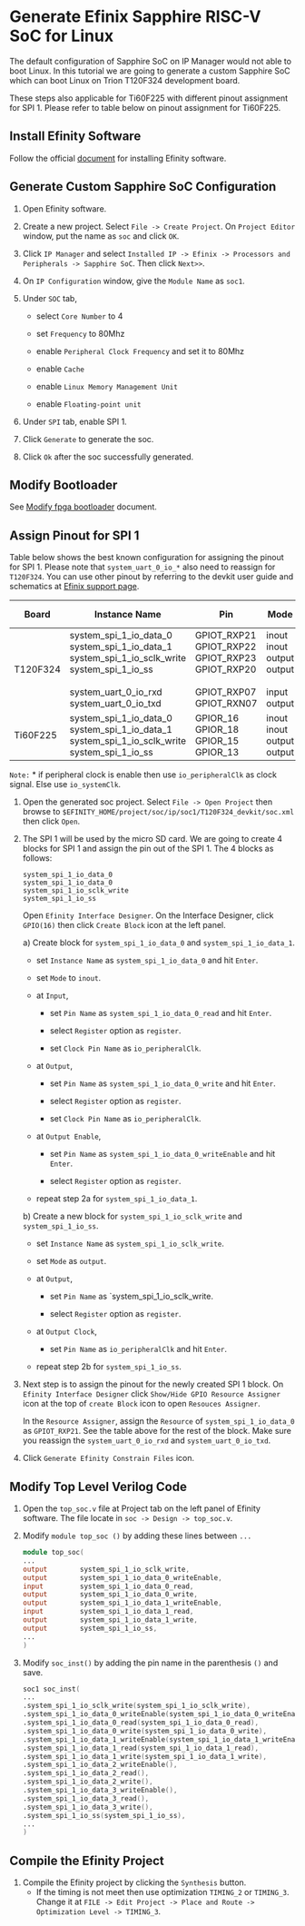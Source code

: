 # Generate Efinix Sapphire RISC-V SoC for Linux

The default configuration of Sapphire SoC on IP Manager would not able to boot Linux. In this tutorial we are going to generate a custom Sapphire SoC which can boot Linux on Trion T120F324 development board.

These steps also applicable for Ti60F225 with different pinout assignment for SPI 1. Please refer to table below on pinout assignment for Ti60F225.

## Install Efinity Software

Follow the official [document](https://www.efinixinc.com/docs/efinity-installation-v2.6.pdf) for installing Efinity software.

## Generate Custom Sapphire SoC Configuration

1. Open Efinity software.

2. Create a new project. Select `File -> Create Project`. On `Project Editor` window, put the name as `soc` and click `OK`.

3. Click `IP Manager` and select `Installed IP -> Efinix -> Processors and Peripherals -> Sapphire SoC`. Then click `Next>>`.

4. On `IP Configuration` window, give the `Module Name` as `soc1`.

5. Under `SOC` tab, 
   
   - select `Core Number` to 4
   
   - set `Frequency` to 80Mhz
   
   - enable `Peripheral Clock Frequency` and set it to 80Mhz
   
   - enable `Cache`
   
   - enable `Linux Memory Management Unit`
   
   - enable `Floating-point unit`

6. Under `SPI` tab, enable SPI 1.

7. Click `Generate` to generate the soc.

8. Click `Ok` after the soc successfully generated.

## Modify Bootloader

See [Modify fpga bootloader](modify_fpga_bootloader.md) document.

## Assign Pinout for SPI 1

Table below shows the best known configuration for assigning the pinout for SPI 1. Please note that `system_uart_0_io_*` also need to reassign for `T120F324`. You can use other pinout by referring to the devkit user guide and schematics at [Efinix support page](https://www.efinixinc.com/support/docs.php).

| Board    | Instance Name                                                                                                                                                  | Pin                                                                                              | Mode                                                            | I/O standard | Clock Signal                      |
| -------- | -------------------------------------------------------------------------------------------------------------------------------------------------------------- | ------------------------------------------------------------------------------------------------ | --------------------------------------------------------------- | ------------ | --------------------------------- |
| T120F324 | system_spi_1_io_data_0<br/>system_spi_1_io_data_1<br/>system_spi_1_io_sclk_write<br/>system_spi_1_io_ss<br/><br/>system_uart_0_io_rxd<br/>system_uart_0_io_txd | GPIOT_RXP21<br/>GPIOT_RXP22<br/>GPIOT_RXP23<br/>GPIOT_RXP20<br/><br/>GPIOT_RXP07<br/>GPIOT_RXN07 | inout<br/>inout<br/>output<br/>output<br/><br/>input<br/>output | 3.3 V LVCMOS | *io_peripheralClk or io_systemClk |
| Ti60F225 | system_spi_1_io_data_0<br/>system_spi_1_io_data_1<br/>system_spi_1_io_sclk_write<br/>system_spi_1_io_ss                                                        | GPIOR_16<br/>GPIOR_18<br/>GPIOR_15<br/>GPIOR_13                                                  | inout<br/>inout<br/>output<br/>output                           | 3.3 V LVCMOS | *io_peripheralClk or io_systemClk |

`Note:` * if peripheral clock is enable then use `io_peripheralClk` as clock signal. Else use `io_systemClk`.

1. Open the generated soc project. Select `File -> Open Project` then browse to `$EFINITY_HOME/project/soc/ip/soc1/T120F324_devkit/soc.xml` then click `Open`.

2. The SPI 1 will be used by the micro SD card. We are going to create 4 blocks for SPI 1 and assign the pin out of the SPI 1. The 4 blocks as follows:
   
   ```
   system_spi_1_io_data_0
   system_spi_1_io_data_0
   system_spi_1_io_sclk_write
   system_spi_1_io_ss
   ```
   
   Open `Efinity Interface Designer`. On the Interface Designer, click `GPIO(16)` then click `Create Block` icon at the left panel.
   
   a) Create block for `system_spi_1_io_data_0` and `system_spi_1_io_data_1`.
   
   - set `Instance Name` as `system_spi_1_io_data_0` and hit `Enter`.
   
   - set `Mode` to `inout`.
   
   - at `Input`,
     
     - set `Pin Name` as `system_spi_1_io_data_0_read` and hit `Enter`.
     
     - select `Register` option as `register`.
     
     - set `Clock Pin Name` as `io_peripheralClk`.
   
   - at `Output`,
     
     - set `Pin Name` as `system_spi_1_io_data_0_write` and hit `Enter`.
     
     - select `Register` option as `register`.
     
     - set `Clock Pin Name` as `io_peripheralClk`.
   
   - at `Output Enable`,
     
     - set `Pin Name` as `system_spi_1_io_data_0_writeEnable` and hit `Enter`.
     
     - select `Register` option as `register`.
   
   - repeat step 2a for `system_spi_1_io_data_1`.
   
   b) Create a new block for `system_spi_1_io_sclk_write` and `system_spi_1_io_ss`.
   
   - set `Instance Name` as `system_spi_1_io_sclk_write`.
   
   - set `Mode` as `output`.
   
   - at `Output`,
     
     - set `Pin Name` as `system_spi_1_io_sclk_write.
     
     - select `Register` option as `register`.
   
   - at `Output Clock`,
     
     - set `Pin Name` as `io_peripheralClk` and hit `Enter`.
   
   - repeat step 2b for `system_spi_1_io_ss`.

3. Next step is to assign the pinout for the newly created SPI 1 block. On `Efinity Interface Designer` click `Show/Hide GPIO Resource Assigner` icon at the top of `create Block` icon to open `Resouces Assigner`.
   
   In the `Resource Assigner`, assign the `Resource` of `system_spi_1_io_data_0` as `GPIOT_RXP21`. See the table above for the rest of the block. Make sure you reassign the `system_uart_0_io_rxd` and `system_uart_0_io_txd`.

4. Click `Generate Efinity Constrain Files` icon.

## Modify Top Level Verilog Code

1. Open the `top_soc.v` file at Project tab on the left panel of Efinity software. The file locate in `soc -> Design -> top_soc.v`.

2. Modify `module top_soc ()` by adding these lines between `...`
   
   ```verilog
   module top_soc(
   ...
   output        system_spi_1_io_sclk_write,
   output        system_spi_1_io_data_0_writeEnable,
   input         system_spi_1_io_data_0_read,
   output        system_spi_1_io_data_0_write,
   output        system_spi_1_io_data_1_writeEnable,
   input         system_spi_1_io_data_1_read,
   output        system_spi_1_io_data_1_write,
   output        system_spi_1_io_ss,
   ...
   )
   ```

3. Modify `soc_inst()` by adding the pin name in the parenthesis `()` and save.
   
   ```verilog
   soc1 soc_inst(
   ...
   .system_spi_1_io_sclk_write(system_spi_1_io_sclk_write),
   .system_spi_1_io_data_0_writeEnable(system_spi_1_io_data_0_writeEnable),
   .system_spi_1_io_data_0_read(system_spi_1_io_data_0_read),
   .system_spi_1_io_data_0_write(system_spi_1_io_data_0_write),
   .system_spi_1_io_data_1_writeEnable(system_spi_1_io_data_1_writeEnable),
   .system_spi_1_io_data_1_read(system_spi_1_io_data_1_read),
   .system_spi_1_io_data_1_write(system_spi_1_io_data_1_write),
   .system_spi_1_io_data_2_writeEnable(),
   .system_spi_1_io_data_2_read(),
   .system_spi_1_io_data_2_write(),
   .system_spi_1_io_data_3_writeEnable(),
   .system_spi_1_io_data_3_read(),
   .system_spi_1_io_data_3_write(),
   .system_spi_1_io_ss(system_spi_1_io_ss),
   ...
   )
   ```

## Compile the Efinity Project

1. Compile the Efinity project by clicking the `Synthesis` button. 
   - If the timing is not meet then use optimization `TIMING_2` or `TIMING_3`. Change it at `FILE -> Edit Project -> Place and Route -> Optimization Level -> TIMING_3`.
